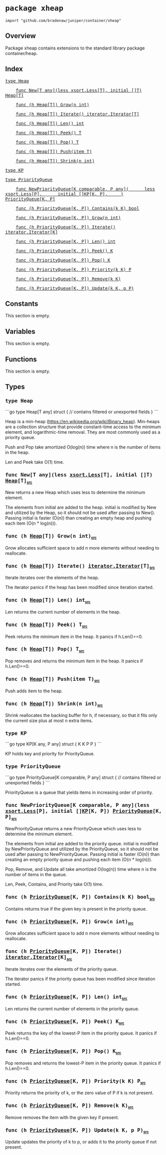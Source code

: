 # `package xheap`

```
import "github.com/bradenaw/juniper/container/xheap"
```

## Overview

Package xheap contains extensions to the standard library package container/heap.


## Index

<samp><a href="#Heap">type Heap</a></samp>

<samp>&nbsp;&nbsp;&nbsp;&nbsp;<a href="#New">func New[T any](less xsort.Less[T], initial []T) Heap[T]</a></samp>

<samp>&nbsp;&nbsp;&nbsp;&nbsp;<a href="#Grow">func (h Heap[T]) Grow(n int)</a></samp>

<samp>&nbsp;&nbsp;&nbsp;&nbsp;<a href="#Iterate">func (h Heap[T]) Iterate() iterator.Iterator[T]</a></samp>

<samp>&nbsp;&nbsp;&nbsp;&nbsp;<a href="#Len">func (h Heap[T]) Len() int</a></samp>

<samp>&nbsp;&nbsp;&nbsp;&nbsp;<a href="#Peek">func (h Heap[T]) Peek() T</a></samp>

<samp>&nbsp;&nbsp;&nbsp;&nbsp;<a href="#Pop">func (h Heap[T]) Pop() T</a></samp>

<samp>&nbsp;&nbsp;&nbsp;&nbsp;<a href="#Push">func (h Heap[T]) Push(item T)</a></samp>

<samp>&nbsp;&nbsp;&nbsp;&nbsp;<a href="#Shrink">func (h Heap[T]) Shrink(n int)</a></samp>

<samp><a href="#KP">type KP</a></samp>

<samp><a href="#PriorityQueue">type PriorityQueue</a></samp>

<samp>&nbsp;&nbsp;&nbsp;&nbsp;<a href="#NewPriorityQueue">func NewPriorityQueue[K comparable, P any](
&nbsp;&nbsp;&nbsp;&nbsp;	less xsort.Less[P],
&nbsp;&nbsp;&nbsp;&nbsp;	initial []KP[K, P],
&nbsp;&nbsp;&nbsp;&nbsp;) PriorityQueue[K, P]</a></samp>

<samp>&nbsp;&nbsp;&nbsp;&nbsp;<a href="#Contains">func (h PriorityQueue[K, P]) Contains(k K) bool</a></samp>

<samp>&nbsp;&nbsp;&nbsp;&nbsp;<a href="#Grow">func (h PriorityQueue[K, P]) Grow(n int)</a></samp>

<samp>&nbsp;&nbsp;&nbsp;&nbsp;<a href="#Iterate">func (h PriorityQueue[K, P]) Iterate() iterator.Iterator[K]</a></samp>

<samp>&nbsp;&nbsp;&nbsp;&nbsp;<a href="#Len">func (h PriorityQueue[K, P]) Len() int</a></samp>

<samp>&nbsp;&nbsp;&nbsp;&nbsp;<a href="#Peek">func (h PriorityQueue[K, P]) Peek() K</a></samp>

<samp>&nbsp;&nbsp;&nbsp;&nbsp;<a href="#Pop">func (h PriorityQueue[K, P]) Pop() K</a></samp>

<samp>&nbsp;&nbsp;&nbsp;&nbsp;<a href="#Priority">func (h PriorityQueue[K, P]) Priority(k K) P</a></samp>

<samp>&nbsp;&nbsp;&nbsp;&nbsp;<a href="#Remove">func (h PriorityQueue[K, P]) Remove(k K)</a></samp>

<samp>&nbsp;&nbsp;&nbsp;&nbsp;<a href="#Update">func (h PriorityQueue[K, P]) Update(k K, p P)</a></samp>


## Constants

This section is empty.

## Variables

This section is empty.

## Functions

This section is empty.

## Types

<h3><a id="Heap"></a><samp>type Heap</samp></h3>
```go
type Heap[T any] struct {
	// contains filtered or unexported fields
}
```

Heap is a min-heap (https://en.wikipedia.org/wiki/Binary_heap). Min-heaps are a collection
structure that provide constant-time access to the minimum element, and logarithmic-time removal.
They are most commonly used as a priority queue.

Push and Pop take amortized O(log(n)) time where n is the number of items in the heap.

Len and Peek take O(1) time.


<h3><a id="New"></a><samp>func New[T any](less <a href="../xsort.html#Less">xsort.Less</a>[T], initial []T) <a href="#Heap">Heap</a>[T]</samp><sub class="float-right"><small><a href="https://github.com/bradenaw/juniper/blob/main/container/xheap/xheap.go#L27">src</a></small></sub></h3>

New returns a new Heap which uses less to determine the minimum element.

The elements from initial are added to the heap. initial is modified by New and utilized by the
Heap, so it should not be used after passing to New(). Passing initial is faster (O(n)) than
creating an empty heap and pushing each item (O(n * log(n))).


<h3><a id="Grow"></a><samp>func (h <a href="#Heap">Heap</a>[T]) Grow(n int)</samp><sub class="float-right"><small><a href="https://github.com/bradenaw/juniper/blob/main/container/xheap/xheap.go#L46">src</a></small></sub></h3>

Grow allocates sufficient space to add n more elements without needing to reallocate.


<h3><a id="Iterate"></a><samp>func (h <a href="#Heap">Heap</a>[T]) Iterate() <a href="../iterator.html#Iterator">iterator.Iterator</a>[T]</samp><sub class="float-right"><small><a href="https://github.com/bradenaw/juniper/blob/main/container/xheap/xheap.go#L74">src</a></small></sub></h3>

Iterate iterates over the elements of the heap.

The iterator panics if the heap has been modified since iteration started.


<h3><a id="Len"></a><samp>func (h <a href="#Heap">Heap</a>[T]) Len() int</samp><sub class="float-right"><small><a href="https://github.com/bradenaw/juniper/blob/main/container/xheap/xheap.go#L41">src</a></small></sub></h3>

Len returns the current number of elements in the heap.


<h3><a id="Peek"></a><samp>func (h <a href="#Heap">Heap</a>[T]) Peek() T</samp><sub class="float-right"><small><a href="https://github.com/bradenaw/juniper/blob/main/container/xheap/xheap.go#L67">src</a></small></sub></h3>

Peek returns the minimum item in the heap. It panics if h.Len()==0.


<h3><a id="Pop"></a><samp>func (h <a href="#Heap">Heap</a>[T]) Pop() T</samp><sub class="float-right"><small><a href="https://github.com/bradenaw/juniper/blob/main/container/xheap/xheap.go#L62">src</a></small></sub></h3>

Pop removes and returns the minimum item in the heap. It panics if h.Len()==0.


<h3><a id="Push"></a><samp>func (h <a href="#Heap">Heap</a>[T]) Push(item T)</samp><sub class="float-right"><small><a href="https://github.com/bradenaw/juniper/blob/main/container/xheap/xheap.go#L57">src</a></small></sub></h3>

Push adds item to the heap.


<h3><a id="Shrink"></a><samp>func (h <a href="#Heap">Heap</a>[T]) Shrink(n int)</samp><sub class="float-right"><small><a href="https://github.com/bradenaw/juniper/blob/main/container/xheap/xheap.go#L52">src</a></small></sub></h3>

Shrink reallocates the backing buffer for h, if necessary, so that it fits only the current size
plus at most n extra items.


<h3><a id="KP"></a><samp>type KP</samp></h3>
```go
type KP[K any, P any] struct {
	K K
	P P
}
```

KP holds key and priority for PriorityQueue.


<h3><a id="PriorityQueue"></a><samp>type PriorityQueue</samp></h3>
```go
type PriorityQueue[K comparable, P any] struct {
	// contains filtered or unexported fields
}
```

PriorityQueue is a queue that yields items in increasing order of priority.


<h3><a id="NewPriorityQueue"></a><samp>func NewPriorityQueue[K comparable, P any](less <a href="../xsort.html#Less">xsort.Less</a>[P], initial []<a href="#KP">KP</a>[K, P]) <a href="#PriorityQueue">PriorityQueue</a>[K, P]</samp><sub class="float-right"><small><a href="https://github.com/bradenaw/juniper/blob/main/container/xheap/xheap.go#L102">src</a></small></sub></h3>

NewPriorityQueue returns a new PriorityQueue which uses less to determine the minimum element.

The elements from initial are added to the priority queue. initial is modified by
NewPriorityQueue and utilized by the PriorityQueue, so it should not be used after passing to
NewPriorityQueue. Passing initial is faster (O(n)) than creating an empty priority queue and
pushing each item (O(n * log(n))).

Pop, Remove, and Update all take amortized O(log(n)) time where n is the number of items in the
queue.

Len, Peek, Contains, and Priority take O(1) time.


<h3><a id="Contains"></a><samp>func (h <a href="#PriorityQueue">PriorityQueue</a>[K, P]) Contains(k K) bool</samp><sub class="float-right"><small><a href="https://github.com/bradenaw/juniper/blob/main/container/xheap/xheap.go#L165">src</a></small></sub></h3>

Contains returns true if the given key is present in the priority queue.


<h3><a id="Grow"></a><samp>func (h <a href="#PriorityQueue">PriorityQueue</a>[K, P]) Grow(n int)</samp><sub class="float-right"><small><a href="https://github.com/bradenaw/juniper/blob/main/container/xheap/xheap.go#L138">src</a></small></sub></h3>

Grow allocates sufficient space to add n more elements without needing to reallocate.


<h3><a id="Iterate"></a><samp>func (h <a href="#PriorityQueue">PriorityQueue</a>[K, P]) Iterate() <a href="../iterator.html#Iterator">iterator.Iterator</a>[K]</samp><sub class="float-right"><small><a href="https://github.com/bradenaw/juniper/blob/main/container/xheap/xheap.go#L193">src</a></small></sub></h3>

Iterate iterates over the elements of the priority queue.

The iterator panics if the priority queue has been modified since iteration started.


<h3><a id="Len"></a><samp>func (h <a href="#PriorityQueue">PriorityQueue</a>[K, P]) Len() int</samp><sub class="float-right"><small><a href="https://github.com/bradenaw/juniper/blob/main/container/xheap/xheap.go#L133">src</a></small></sub></h3>

Len returns the current number of elements in the priority queue.


<h3><a id="Peek"></a><samp>func (h <a href="#PriorityQueue">PriorityQueue</a>[K, P]) Peek() K</samp><sub class="float-right"><small><a href="https://github.com/bradenaw/juniper/blob/main/container/xheap/xheap.go#L160">src</a></small></sub></h3>

Peek returns the key of the lowest-P item in the priority queue. It panics if h.Len()==0.


<h3><a id="Pop"></a><samp>func (h <a href="#PriorityQueue">PriorityQueue</a>[K, P]) Pop() K</samp><sub class="float-right"><small><a href="https://github.com/bradenaw/juniper/blob/main/container/xheap/xheap.go#L153">src</a></small></sub></h3>

Pop removes and returns the lowest-P item in the priority queue. It panics if h.Len()==0.


<h3><a id="Priority"></a><samp>func (h <a href="#PriorityQueue">PriorityQueue</a>[K, P]) Priority(k K) P</samp><sub class="float-right"><small><a href="https://github.com/bradenaw/juniper/blob/main/container/xheap/xheap.go#L171">src</a></small></sub></h3>

Priority returns the priority of k, or the zero value of P if k is not present.


<h3><a id="Remove"></a><samp>func (h <a href="#PriorityQueue">PriorityQueue</a>[K, P]) Remove(k K)</samp><sub class="float-right"><small><a href="https://github.com/bradenaw/juniper/blob/main/container/xheap/xheap.go#L181">src</a></small></sub></h3>

Remove removes the item with the given key if present.


<h3><a id="Update"></a><samp>func (h <a href="#PriorityQueue">PriorityQueue</a>[K, P]) Update(k K, p P)</samp><sub class="float-right"><small><a href="https://github.com/bradenaw/juniper/blob/main/container/xheap/xheap.go#L143">src</a></small></sub></h3>

Update updates the priority of k to p, or adds it to the priority queue if not present.


